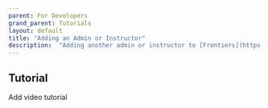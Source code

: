 ```yaml
---
parent: For Developers
grand_parent: Tutorials
layout: default
title: "Adding an Admin or Instructor"
description:  "Adding another admin or instructor to [Frontiers](https://frontiers-qa.dokku-00.cs.ucsb.edu/)."
---
```


## Tutorial
Add video tutorial


